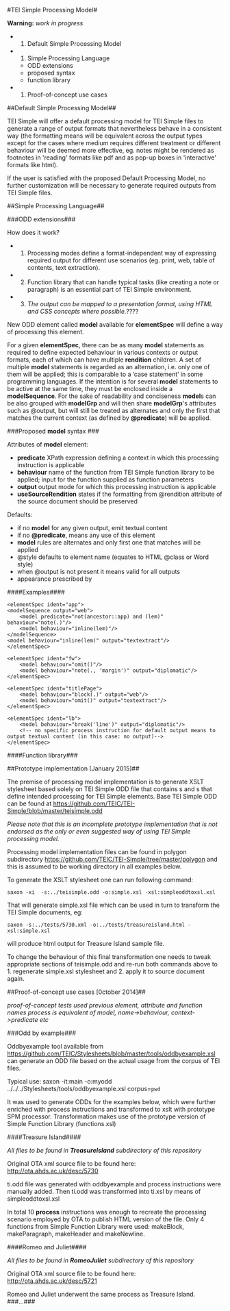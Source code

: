 #TEI Simple Processing Model#

**Warning:** *work in progress*

  * 1. Default Simple Processing Model
  * 1. Simple Processing Language
      - ODD extensions
      - proposed syntax
      - function library
  * 1. Proof-of-concept use cases
      
##Default Simple Processing Model##

TEI Simple will offer a default processing model for TEI Simple files to generate a range of output formats that nevertheless behave in a consistent way 
(the formatting means will be equivalent across the output types except for the cases where medium requires different treatment or different behaviour will be deemed more effective, 
eg. notes might be rendered as footnotes in 'reading' formats like pdf and as pop-up boxes in 'interactive' formats like html).

If the user is satisfied with the proposed Default Processing Model, no further customization will be necessary to generate required outputs from TEI Simple files.

##Simple Processing Language##

###ODD extensions###

How does it work?
  * 1. Processing modes define a format-independent way of expressing required output for different use scenarios (eg. print, web, table of contents, text extraction).
  * 2. Function library that can handle typical tasks (like creating a note or paragraph) is an essential part of TEI Simple environment.
  * 3. *The output can be mapped to a presentation format, using HTML and CSS concepts where possible.*????

New ODD element called **model** available for **elementSpec** will define a way of processing this element.

For a given **elementSpec**, there can be as many **model** statements as required to define expected behaviour in various contexts or output formats, each of which can have multiple **rendition** children. A set of multiple **model** statements is regarded as an alternation, i.e. only one of them will be applied; this is comparable to a ‘case statement’ in some programming languages. If the intention is for several **model** statements to be active at the same time, they must be enclosed inside a **modelSequence**.
For the sake of readability and conciseness **model**s can be also grouped with **modelGrp** and will then share **modelGrp**'s attributes such as @output, but will still be treated as alternates and only the first that matches the current context (as defined by **@predicate**) will be applied.

###Proposed **model** syntax ###

Attributes of **model** element:
  * __predicate__ XPath expression defining a context in which this processing instruction is applicable
  * __behaviour__ name of the function from TEI Simple function library to be applied; input for the function supplied as function parameters
  * __output__ output mode for which this processing instruction is applicable
  * __useSourceRendition__ states if the formatting from @rendition attribute of the source document should be preserved

Defaults:
  * if no **model** for any given output, emit textual content
  * if no **@predicate**, means any use of this element
  * **model** rules are alternates and only first one that matches will be applied
  * @style defaults to element name (equates to HTML @class or Word style)
  * when @output is not present it means valid for all outputs
  * appearance prescribed by **<rendition>**
  
####Examples####

    <elementSpec ident="app">
    <modelSequence output="web">
        <model predicate="not(ancestor::app) and (lem)"  behaviour="note(.)"/>
        <model behaviour="inline(lem)"/>
    </modelSequence>
    <model behaviour="inline(lem)" output="textextract"/>
    </elementSpec>

    <elementSpec ident="fw">
        <model behaviour="omit()"/>
        <model behaviour="note(., 'margin')" output="diplomatic"/>
    </elementSpec>

    <elementSpec ident="titlePage">
        <model behaviour="block(.)" output="web"/>
        <model behaviour="omit()" output="textextract"/>
    </elementSpec>

    <elementSpec ident="lb">
        <model behaviour="break('line')" output="diplomatic"/>
        <!-- no specific process instruction for default output means to output textual content (in this case: no output)-->
    </elementSpec>
 
 
####Function library###

##Prototype implementation [January 2015]##

The premise of processing model implementation is to generate XSLT stylesheet based solely on TEI Simple ODD file that contains <model>s and <rendition>s that define intended processing for TEI Simple elements. Base TEI Simple ODD can be found at https://github.com/TEIC/TEI-Simple/blob/master/teisimple.odd

_Please note that this is an incomplete prototype implementation that is not endorsed as the only or even suggested way of using TEI Simple processing model._

Processing model implementation files can be found in polygon subdirectory https://github.com/TEIC/TEI-Simple/tree/master/polygon and this is assumed to be working directory in all examples below.

To generate the XSLT stylesheet one can run following command:

    saxon -xi  -s:../teisimple.odd -o:simple.xsl -xsl:simpleoddtoxsl.xsl

That will generate simple.xsl file which can be used in turn to transform the TEI Simple documents, eg:

    saxon -s:../tests/5730.xml -o:../tests/treasureisland.html -xsl:simple.xsl

will produce html output for Treasure Island sample file.

To change the behaviour of this final transformation one needs to tweak appropriate sections of teisimple.odd and re-run both commands above to 1. regenerate simple.xsl stylesheet and 2. apply it to source document again.


##Proof-of-concept use cases [0ctober 2014]##

_proof-of-concept tests used previous element, attribute and function names_
_process is equivalent of model, name->behaviour, context->predicate etc_

###Odd by example###

Oddbyexample tool available from https://github.com/TEIC/Stylesheets/blob/master/tools/oddbyexample.xsl can generate an ODD file based on the actual usage from the corpus of TEI files.

Typical use:
saxon -it:main -o:myodd ../../../Stylesheets/tools/oddbyexample.xsl  corpus=`pwd`

It was used to generate ODDs for the examples below, which were further enriched with process instructions and transformed to xslt with prototype SPM processor. 
Transformation makes use of the prototype version of Simple Function Library (functions.xsl)

####Treasure Island####

*All files to be found in __TreasureIsland__ subdirectory of this repository*

Original OTA xml source file to be found here: http://ota.ahds.ac.uk/desc/5730

ti.odd file was generated with oddbyexample and process instructions were manually added. Then ti.odd was transformed into ti.xsl by means of simpleoddtoxsl.xsl

In total 10 **process** instructions was enough to recreate the processing scenario employed by OTA to publish HTML version of the file. 
Only 4 functions from Simple Function Library were used: makeBlock, makeParagraph, makeHeader and makeNewline.


####Romeo and Juliet####

*All files to be found in __RomeoJuliet__ subdirectory of this repository*

Original OTA xml source file to be found here: http://ota.ahds.ac.uk/desc/5721

Romeo and Juliet underwent the same process as Treasure Island. 
###...###
      
